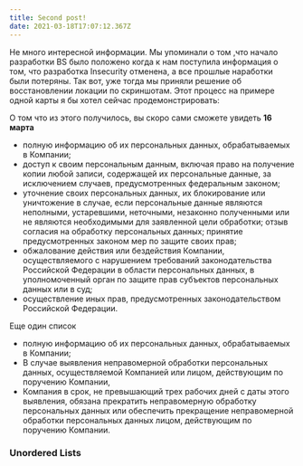 ```yaml
---
title: Second post!
date: 2021-03-18T17:07:12.367Z
---
```

Не много интересной информации. Мы упоминали о том ,что начало разработки BS было положено когда к нам поступила информация о том, что разработка Insecurity отменена, а все прошлые наработки были потеряны. Так вот, уже тогда мы приняли решение об восстановлении локации по скриншотам. Этот процесс на примере одной карты я бы хотел сейчас продемонстрировать:

О том что из этого получилось, вы скоро сами сможете увидеть **16 марта**

* полную информацию об их персональных данных, обрабатываемых в Компании;
* доступ к своим персональным данным, включая право на получение копии любой записи, содержащей их персональные данные, за исключением случаев, предусмотренных федеральным законом;
* уточнение своих персональных данных, их блокирование или уничтожение в случае, если персональные данные являются неполными, устаревшими, неточными, незаконно полученными или не являются необходимыми для заявленной цели обработки; отзыв согласия на обработку персональных данных; принятие предусмотренных законом мер по защите своих прав;
* обжалование действия или бездействия Компании, осуществляемого с нарушением требований законодательства Российской Федерации в области персональных данных, в уполномоченный орган по защите прав субъектов персональных данных или в суд;
* осуществление иных прав, предусмотренных законодательством Российской Федерации.



Еще один список

* полную информацию об их персональных данных, обрабатываемых в Компании;  
* В случае выявления неправомерной обработки персональных данных, осуществляемой Компанией или лицом, действующим по поручению Компании,   
* Компания в срок, не превышающий трех рабочих дней с даты этого выявления, обязана прекратить неправомерную обработку персональных данных или обеспечить прекращение неправомерной обработки персональных данных лицом, действующим по поручению Компании.

### Unordered Lists